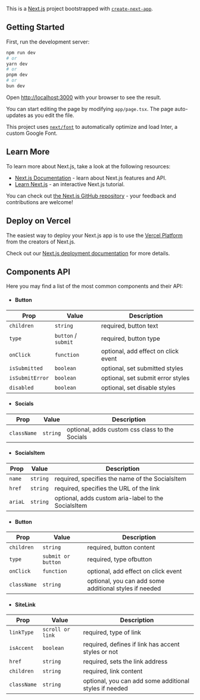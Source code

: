 This is a [Next.js](https://nextjs.org/) project bootstrapped with
[`create-next-app`](https://github.com/vercel/next.js/tree/canary/packages/create-next-app).

## Getting Started

First, run the development server:

```bash
npm run dev
# or
yarn dev
# or
pnpm dev
# or
bun dev
```

Open [http://localhost:3000](http://localhost:3000) with your browser to see the
result.

You can start editing the page by modifying `app/page.tsx`. The page
auto-updates as you edit the file.

This project uses
[`next/font`](https://nextjs.org/docs/basic-features/font-optimization) to
automatically optimize and load Inter, a custom Google Font.

## Learn More

To learn more about Next.js, take a look at the following resources:

- [Next.js Documentation](https://nextjs.org/docs) - learn about Next.js
  features and API.
- [Learn Next.js](https://nextjs.org/learn) - an interactive Next.js tutorial.

You can check out
[the Next.js GitHub repository](https://github.com/vercel/next.js/) - your
feedback and contributions are welcome!

## Deploy on Vercel

The easiest way to deploy your Next.js app is to use the
[Vercel Platform](https://vercel.com/new?utm_medium=default-template&filter=next.js&utm_source=create-next-app&utm_campaign=create-next-app-readme)
from the creators of Next.js.

Check out our
[Next.js deployment documentation](https://nextjs.org/docs/deployment) for more
details.

## Components API

Here you may find a list of the most common components and their API:

- #### Button

| Prop            | Value               | Description                         |
| --------------- | ------------------- | ----------------------------------- |
| `children`      | `string`            | required, button text               |
| `type`          | `button` / `submit` | required, button type               |
| `onClick`       | `function`          | optional, add effect on click event |
| `isSubmitted`   | `boolean`           | optional, set submitted styles      |
| `isSubmitError` | `boolean`           | optional, set submit error styles   |
| `disabled`      | `boolean`           | optional, set disable styles        |

- #### Socials

| Prop        | Value    | Description                                    |
| ----------- | -------- | ---------------------------------------------- |
| `className` | `string` | optional, adds custom css class to the Socials |

- #### SocialsItem

| Prop    | Value    | Description                                         |
| ------- | -------- | --------------------------------------------------- |
| `name`  | `string` | required, specifies the name of the SocialsItem     |
| `href`  | `string` | required, specifies the URL of the link             |
| `ariaL` | `string` | optional, adds custom aria-label to the SocialsItem |

- #### Button

| Prop        | Value              | Description                                            |
| ----------- | ------------------ | ------------------------------------------------------ |
| `children`  | `string`           | required, button content                               |
| `type`      | `submit or button` | required, type ofbutton                                |
| `onClick`   | `function`         | optional, add effect on click event                    |
| `className` | `string`           | optional, you can add some additional styles if needed |

- #### SiteLink

| Prop        | Value            | Description                                            |
| ----------- | ---------------- | ------------------------------------------------------ |
| `linkType`  | `scroll or link` | required, type of link                                 |
| `isAccent`  | `boolean`        | required, defines if link has accent styles or not     |
| `href`      | `string`         | required, sets the link address                        |
| `children`  | `string`         | required, link content                                 |
| `className` | `string`         | optional, you can add some additional styles if needed |
